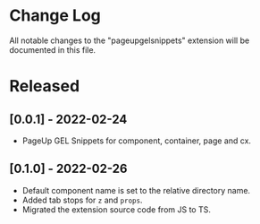 # Change Log

All notable changes to the "pageupgelsnippets" extension will be documented in this file.

# Released

## [0.0.1] - 2022-02-24

- PageUp GEL Snippets for component, container, page and cx.

## [0.1.0] - 2022-02-26

- Default component name is set to the relative directory name.
- Added tab stops for `z` and `props`.
- Migrated the extension source code from JS to TS.

